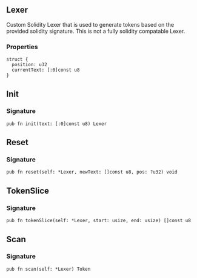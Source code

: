 ## Lexer

Custom Solidity Lexer that is used to generate tokens based
on the provided solidity signature. This is not a fully
solidity compatable Lexer.

### Properties

```zig
struct {
  position: u32
  currentText: [:0]const u8
}
```

## Init
### Signature

```zig
pub fn init(text: [:0]const u8) Lexer
```

## Reset
### Signature

```zig
pub fn reset(self: *Lexer, newText: []const u8, pos: ?u32) void
```

## TokenSlice
### Signature

```zig
pub fn tokenSlice(self: *Lexer, start: usize, end: usize) []const u8
```

## Scan
### Signature

```zig
pub fn scan(self: *Lexer) Token
```

